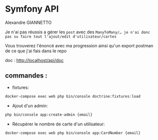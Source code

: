 # Symfony API

Alexandre GIANNETTO

Je n'ai pas réussis a gérer les `post` avec des `ManyToMany/… je n'ai donc pas su faire tout l'ajout/edit d'utilisateur/cartes`

Vous trouverez l'énoncé avec ma progression ainsi qu'un export postman de ce que j'ai fais dans le repo

doc : [http://localhost/api/doc](http://localhost/api/doc)

## commandes :
- fixtures: 
```bash
docker-compose exec web php bin/console doctrine:fixtures:load 
```

- Ajout d'un admin: 
```bash
php bin/console app:create-admin {email}
```

- Récupérer le nombre de carte d'un utilisateur:
```bash
docker-compose exec web php bin/console app:CardNumber {email}
```